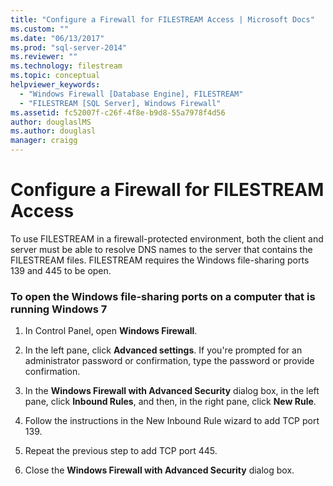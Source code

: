 ```yaml
---
title: "Configure a Firewall for FILESTREAM Access | Microsoft Docs"
ms.custom: ""
ms.date: "06/13/2017"
ms.prod: "sql-server-2014"
ms.reviewer: ""
ms.technology: filestream
ms.topic: conceptual
helpviewer_keywords: 
  - "Windows Firewall [Database Engine], FILESTREAM"
  - "FILESTREAM [SQL Server], Windows Firewall"
ms.assetid: fc52007f-c26f-4f8e-b9d8-55a7978f4d56
author: douglaslMS
ms.author: douglasl
manager: craigg
---
```

# Configure a Firewall for FILESTREAM Access
  To use FILESTREAM in a firewall-protected environment, both the client and server must be able to resolve DNS names to the server that contains the FILESTREAM files. FILESTREAM requires the Windows file-sharing ports 139 and 445 to be open.  
  
### To open the Windows file-sharing ports on a computer that is running Windows 7  
  
1.  In Control Panel, open **Windows Firewall**.  
  
2.  In the left pane, click **Advanced settings**. If you're prompted for an administrator password or confirmation, type the password or provide confirmation.  
  
3.  In the **Windows Firewall with Advanced Security** dialog box, in the left pane, click **Inbound Rules**, and then, in the right pane, click **New Rule**.  
  
4.  Follow the instructions in the New Inbound Rule wizard to add TCP port 139.  
  
5.  Repeat the previous step to add TCP port 445.  
  
6.  Close the **Windows Firewall with Advanced Security** dialog box.  
  
  
